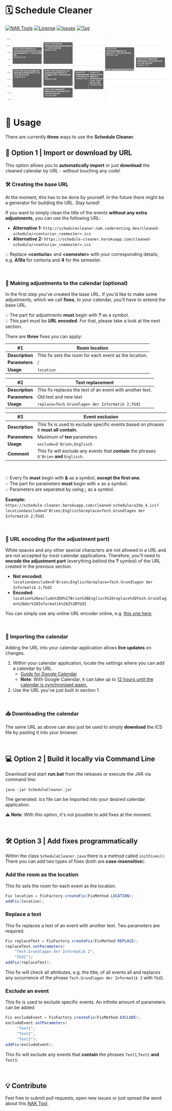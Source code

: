 # 🗓️ Schedule Cleaner

[![NAK Tools](https://img.shields.io/badge/NAK%20Tools-member-blue)](https://nak.coderesting.dev/)
[![License](https://img.shields.io/badge/license-MIT-brightgreen)](https://github.com/jeff-saupe/ScheduleCleaner/blob/master/LICENSE)
[![Issues](https://img.shields.io/github/issues/jeff-saupe/ScheduleCleaner)](https://github.com/jeff-saupe/ScheduleCleaner/issues)
[![Tag](https://img.shields.io/github/v/release/jeff-saupe/ScheduleCleaner)](https://github.com/jeff-saupe/ScheduleCleaner/releases)

![Comparison](./meta/comparison.gif)

# 📖 Usage
There are currently **three** ways to use the **Schedule Cleaner**.

## 🧾 Option 1 | Import or download by URL
This option allows you to **automatically import** or just **download** the cleaned calendar by URL - without touching any code!

### 🛠️ Creating the base URL
At the moment, this has to be done by yourself. In the future there might be a generator for building the URL. Stay tuned!

If you want to simply clean the title of the events **without any extra adjustments**, you can use the following URL: <br />
   - **Alternative 1:** `http://schedulecleaner.nak.coderesting.dev/cleaned-schedule/<centuria>_<semester>.ics`
   - **Alternative 2:** `https://schedule-cleaner.herokuapp.com/cleaned-schedule/<centuria>_<semester>.ics`

💡 Replace **\<centuria\>** and **\<semester\>** with your corresponding details, e.g. **A19a** for centuria and **4** for
the semester.

</br>

### 🧰 Making adjustments to the calendar (optional)
In the first step you've created the base URL. If you'd like to make some adjustments, which we call **fixes**, to your calendar, you'll have to
extend the base URL.

💡 The part for adjustments **must** begin with **?** as a symbol. \
💡 This part must be **URL encoded**. For that, please take a look at the next section.

There are **three** fixes you can apply:

| #1              | Room location                                          |
|-----------------|--------------------------------------------------------|
| **Description** | This fix sets the room for each event as the location. |
| **Parameters**  | /                                                      |
| **Usage**       | `location`                                             |

| #2              | Text replacement                                          |
|-----------------|-----------------------------------------------------------|
| **Description** | This fix replaces the text of an event with another text. |
| **Parameters**  | Old text and new text                                     |
| **Usage**       | `replace=Tech.Grundlagen der Informatik 2;TGdI`           |

| #3              | Event exclusion                                                                             |
|-----------------|---------------------------------------------------------------------------------------------|
| **Description** | This fix is used to exclude specific events based on phrases it **must all contain.**       |
| **Parameters**  | Maximum of **ten** parameters                                                               |
| **Usage**       | `exclude=O'Brien;Englisch`                                                                  |
| **Comment**     | This fix will exclude any events that **contain** the phrases `O'Brien` **and** `Englisch`. |

</br>

💡 Every fix **must** begin with **&** as a symbol, **except the first one**. \
💡 The part for parameters **must** begin with **=** as a symbol. \
💡 Parameters are separated by using **;** as a symbol. 

**Example:** \
`https://schedule-cleaner.herokuapp.com/cleaned-schedule/a19a_4.ics?location&exclude=O'Brien;Englisch&replace=Tech.Grundlagen der Informatik 2;TGdI
`

</br>

### 🔧 URL encoding (for the adjustment part)
White spaces and any other special characters are not allowed in a URL and are not accepted by most calendar
applications. Therefore, you'll need to **encode the adjustment part** (everything behind the **?** symbol) of the URL
created in the previous section.

 - **Not encoded:**
`location&exclude=O'Brien;Englisch&replace=Tech.Grundlagen der Informatik 2;TGdI`
- **Encoded**:
`location%26exclude%3DO%27Brien%3BEnglisch%26replace%3DTech.Grundlagen%20der%20Informatik%202%3BTGdI`

You can simply use any online URL encoder online, e.g. [this one here](https://meyerweb.com/eric/tools/dencoder/).

</br>

### 📆 Importing the calendar
Adding the URL into your calendar application allows **live updates** on changes.

1. Within your calendar application, locate the settings where you can add a calendar by URL. <br>
   - [Guide for Google Calendar](https://support.google.com/calendar/answer/37100#:~:text=Use%20a%20link%20to%20add%20a%20public%20calendar)
   - **Note**: With Google Calendar, it can take up to [12 hours until the calendar is synchronised again.](https://support.google.com/calendar/answer/37100?hl=en&ref_topic=1672445/#:~:text=It%20might%20take%20up%20to%2012%20hours%20for%20changes%20to%20show%20in%20your%20Google%20Calendar.)
2. Use the URL you've just built in section 1.

</br>

### 📥 Downloading the calendar
The same URL as above can also just be used to simply **download** the ICS file by pasting it into your browser.

</br>

## 💻  Option 2 | Build it  locally via Command Line
Download and start **run.bat** from the releases or execute the JAR via command line:

`java -jar ScheduleCleaner.jar`

The generated .ics file can be imported into your desired calendar application.

**⚠️ Note**: With this option, it's not possible to add fixes at the moment. 

</br>

## 🛠️ Option 3 | Add fixes programmatically
Within the class `ScheduleCleaner.java` there is a method called `initFixes()`.
There you can add two types of fixes (both are **case-insensitive**):

### Add the room as the location
This fix sets the room for each event as the location.

```java
Fix location = FixFactory.createFix(FixMethod.LOCATION);
addFix(location);
```

### Replace a text
This fix replaces a text of an event with another text. Two parameters are required.

```java
Fix replaceText = FixFactory.createFix(FixMethod.REPLACE);
replaceText.setParameters(
    "Tech.Grundlagen der Informatik 2",
    "TGdI");
addFix(replaceText);
```

This fix will check all attributes, e.g. the title, of all events all and replaces any occurrence
of the phrase `Tech.Grundlagen der Informatik 2` with `TGdI`.

### Exclude an event
This fix is used to exclude specific events.  An infinite amount of parameters can be added

```java
Fix excludeEvent = FixFactory.createFix(FixMethod.EXCLUDE);
excludeEvent.setParameters(
     "Text1",
     "Text2",
     "Text3");
addFix(excludeEvent);
```

This fix will exclude any events that **contain** the phrases `Text1`,`Text2` **and** `Text3`.

</br>

## 💡 Contribute
Feel free to submit pull requests, open new issues or just spread the word about this [NAK Tool](https://nak.coderesting.dev/).
